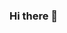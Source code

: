 ### Hi there 👋

<!--
**Habeeb2003/Habeeb2003** is a ✨ _special_ ✨ repository because its `README.md` (this file) appears on your GitHub profile.

Here are some ideas to get you started:
- 👋 Hi, I'm Tawaliu Habeeb
- ✍ I have worked on the following programming language and have made projects with them
  * Javascript
  * C#
  * C++
  * C

- 🔭 I’m currently working on working on a full youtube clone website
- 👯 I’m looking to collaborate on available related to my skills
- 💬 Ask me about ...
- 📫 How to reach me: 
  * twitter : twitter.com/TawaliuHabeeb
- ⚡ Fun fact: 
  * hobby: coding
-->
